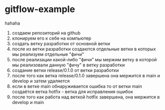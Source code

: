 # gitflow-example
hahaha
1. создаем репозиторий на github
2. клонируем его к себе на компьютер
3. создать ветку разработки от основной ветки
4. после из ветки разработки создаются отдельные ветки в которых мы реализуем отдельные "фичи"
5. после реализации какой-либо "фичи" мы мержим ветку в которой мы реализовали данную "фичу" в ветку разработки 
6. создание ветки release/0.1.0 от ветки разработки
7. после того как ветка release/0.1.0 завершена она мержится в main и develop и затем удаляется
8. если в ветке main обнаруживается ошибка то от ветки main создаётся ветка hotfix - ветка для исправления ошибок
9. после того как работа над веткой hotfix завершена, она мержится в develop и main